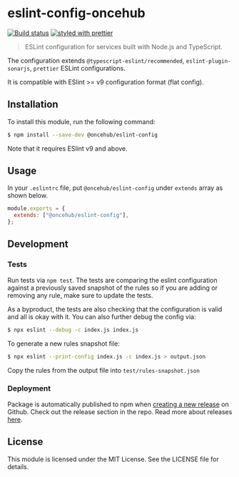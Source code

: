 # eslint-config-oncehub

[![Build status](https://github.com/scheduleonce/eslint-config-oncehub/actions/workflows/node.js.yml/badge.svg)](https://github.com/scheduleonce/eslint-config-oncehub/actions) [![styled with prettier](https://img.shields.io/badge/styled_with-prettier-ff69b4.svg)](https://github.com/prettier/prettier)

> ESLint configuration for services built with Node.js and TypeScript.

The configuration extends `@typescript-eslint/recommended`, `eslint-plugin-sonarjs`, `prettier` ESLint configurations.

It is compatible with ESlint >= v9 configuration format (flat config).

## Installation

To install this module, run the following command:

```sh
$ npm install --save-dev @oncehub/eslint-config
```

Note that it requires ESlint v9 and above.

## Usage

In your `.eslintrc` file, put `@oncehub/eslint-config` under `extends` array as shown below.

```js
module.exports = {
  extends: ["@oncehub/eslint-config"],
};
```

## Development

### Tests

Run tests via `npm test`.
The tests are comparing the eslint configuration against a previously saved snapshot of the rules so if you are adding or removing any rule, make sure to update the tests.

As a byproduct, the tests are also checking that the configuration is valid and all is okay with it.
You can also further debug the config via:

```sh
$ npx eslint --debug -c index.js index.js
```

To generate a new rules snapshot file:

```sh
$ npx eslint --print-config index.js -c index.js > output.json
```

Copy the rules from the output file into `test/rules-snapshot.json`

### Deployment

Package is automatically published to npm when [creating a new release](.github/workflows/npm-publish.yml) on Github. Check out the release section in the repo. Read more about releases [here](https://docs.github.com/en/repositories/releasing-projects-on-github/managing-releases-in-a-repository).

## License

This module is licensed under the MIT License. See the LICENSE file for details.
